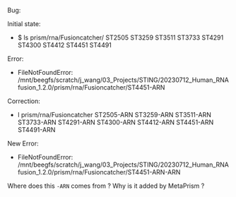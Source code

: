 Bug:

Initial state:
* $ ls prism/rna/Fusioncatcher/
ST2505  ST3259  ST3511  ST3733  ST4291  ST4300  ST4412  ST4451  ST4491

Error:
* FileNotFoundError: /mnt/beegfs/scratch/j_wang/03_Projects/STING/20230712_Human_RNAfusion_1.2.0/prism/rna/Fusioncatcher/ST4451-ARN

Correction:
* l prism/rna/Fusioncatcher
ST2505-ARN  ST3259-ARN  ST3511-ARN  ST3733-ARN  ST4291-ARN ST4300-ARN  ST4412-ARN  ST4451-ARN  ST4491-ARN

New Error:
* FileNotFoundError: /mnt/beegfs/scratch/j_wang/03_Projects/STING/20230712_Human_RNAfusion_1.2.0/prism/rna/Fusioncatcher/ST4451-ARN-ARN

Where does this `-ARN` comes from ? Why is it added by MetaPrism ?